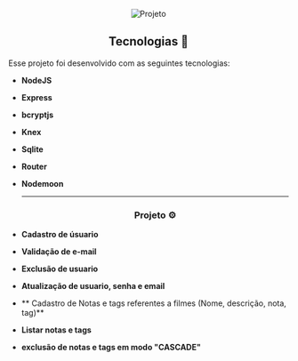 <p align="center"> 
  <img alt="Projeto" src="">

</p>


<!--  -->


<h2 align="center">Tecnologias 🚀</h2>
   
<p>Esse projeto foi desenvolvido com as seguintes tecnologias:</p>

- **NodeJS**
- **Express**
- **bcryptjs**
- **Knex**
- **Sqlite**
- **Router**
- **Nodemoon**


  
  ---
  <h3 align="center">Projeto ⚙️</h3>

- **Cadastro de úsuario**
- **Validação de e-mail**
- **Exclusão de usuario**
- **Atualização de usuario, senha e email**
- ** Cadastro de Notas e tags referentes a filmes (Nome, descrição, nota, tag)**
- **Listar notas e tags**
- **exclusão de notas e tags em modo "CASCADE"**
    
  
